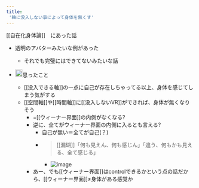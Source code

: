 ```yaml
---
title:
 '軸に没入しない事によって身体を無くす'
---
```


[[自在化身体論]]　にあった話
- 透明のアバターみたいな例があった
    - それでも完璧にはできてないみたいな話

- <img src='https://scrapbox.io/api/pages/blu3mo-public/blu3mo/icon' alt='blu3mo.icon' height="19.5"/>思ったこと
    - [[没入できる軸]]の一点に自己が存在しちゃってる以上、身体を感じてしまう気がする
    - [[空間軸]]や[[時間軸]]に[[没入しないVR]]ができれば、身体が無くなりそう
        - =[[ウィーナー界面]]の内側がなくなる?
        - 逆に、全てがウィーナー界面の内側に入るとも言える?
            - 自己が無い＝全てが自己(？)
            - > [[漏瑚]]「何も見えん、何も感じん」「違う、何もかも見える、全て感じる」
                - ![image](https://gyazo.com/1fd8e8d329de2029d6ed689affe7505a/thumb/1000)
        - あー、でも[[ウィーナー界面]]はcontrolできるかという点の話だから、[[ウィーナー界面]]≠身体がある感覚か